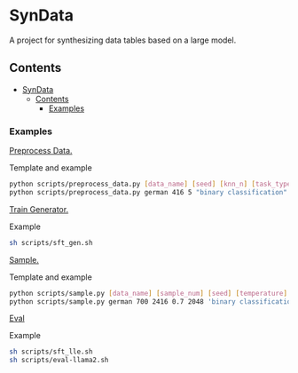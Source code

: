 # SynData

A project for synthesizing data tables based on a large model.

## Contents

- [SynData](#syndata)
  - [Contents](#contents)
    - [Examples](#examples)


### Examples

<u>Preprocess Data.</u>

Template and example

```bash
python scripts/preprocess_data.py [data_name] [seed] [knn_n] [task_type] [des] [re_format] [sample_num]
python scripts/preprocess_data.py german 416 5 "binary classification" "user credit scores" dict 700
```

<u>Train Generator.</u>

Example

```bash
sh scripts/sft_gen.sh
```

<u>Sample.</u>

Template and example

```bash
python scripts/sample.py [data_name] [sample_num] [seed] [temperature] [max_length] [task_type]
python scripts/sample.py german 700 2416 0.7 2048 'binary classification'
```

<u>Eval</u>

Example

```bash
sh scripts/sft_lle.sh
sh scripts/eval-llama2.sh
```
